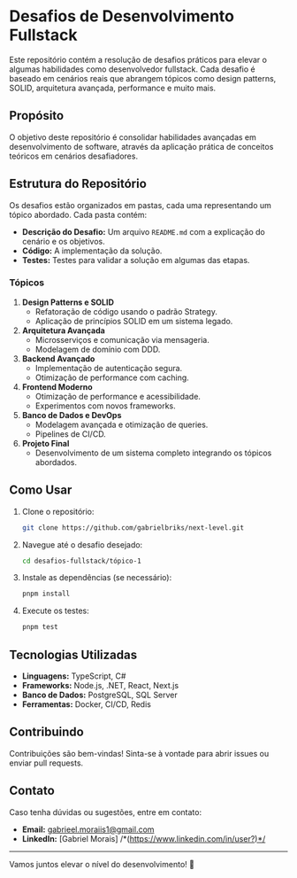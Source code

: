 # Desafios de Desenvolvimento Fullstack

Este repositório contém a resolução de desafios práticos para elevar o algumas habilidades como desenvolvedor fullstack. Cada desafio é baseado em cenários reais que abrangem tópicos como design patterns, SOLID, arquitetura avançada, performance e muito mais.

## **Propósito**
O objetivo deste repositório é consolidar habilidades avançadas em desenvolvimento de software, através da aplicação prática de conceitos teóricos em cenários desafiadores.

## **Estrutura do Repositório**
Os desafios estão organizados em pastas, cada uma representando um tópico abordado. Cada pasta contém:

- **Descrição do Desafio:** Um arquivo `README.md` com a explicação do cenário e os objetivos.
- **Código:** A implementação da solução.
- **Testes:** Testes para validar a solução em algumas das etapas.

### **Tópicos**
1. **Design Patterns e SOLID**
   - Refatoração de código usando o padrão Strategy.
   - Aplicação de princípios SOLID em um sistema legado.
2. **Arquitetura Avançada**
   - Microsserviços e comunicação via mensageria.
   - Modelagem de domínio com DDD.
3. **Backend Avançado**
   - Implementação de autenticação segura.
   - Otimização de performance com caching.
4. **Frontend Moderno**
   - Otimização de performance e acessibilidade.
   - Experimentos com novos frameworks.
5. **Banco de Dados e DevOps**
   - Modelagem avançada e otimização de queries.
   - Pipelines de CI/CD.
6. **Projeto Final**
   - Desenvolvimento de um sistema completo integrando os tópicos abordados.

## **Como Usar**
1. Clone o repositório:
   ```bash
   git clone https://github.com/gabrielbriks/next-level.git
   ```
2. Navegue até o desafio desejado:
   ```bash
   cd desafios-fullstack/tópico-1
   ```
3. Instale as dependências (se necessário):
   ```bash
   pnpm install
   ```
4. Execute os testes:
   ```bash
   pnpm test
   ```

## **Tecnologias Utilizadas**
- **Linguagens:** TypeScript, C#
- **Frameworks:** Node.js, .NET, React, Next.js
- **Banco de Dados:** PostgreSQL, SQL Server
- **Ferramentas:** Docker, CI/CD, Redis


## **Contribuindo**
Contribuições são bem-vindas! Sinta-se à vontade para abrir issues ou enviar pull requests.

## **Contato**
Caso tenha dúvidas ou sugestões, entre em contato:
- **Email:** gabrieel.moraiis1@gmail.com
- **LinkedIn:** [Gabriel Morais] /*(https://www.linkedin.com/in/user?)*/

---

Vamos juntos elevar o nível do desenvolvimento! 🚀
